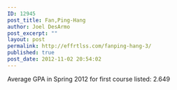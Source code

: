```yaml
---
ID: 12945
post_title: Fan,Ping-Hang
author: Joel DesArmo
post_excerpt: ""
layout: post
permalink: http://effrtlss.com/fanping-hang-3/
published: true
post_date: 2012-11-02 20:54:02
---
```

<p>Average GPA in Spring 2012 for first course listed: 2.649</p>